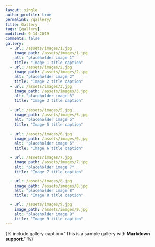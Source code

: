 ```yaml
---
layout: single
author_profile: true
permalink: /gallery/
title: Gallery
tags: [gallery]
modified: 9-14-2019
comments: false
gallery:
  - url: /assets/images/1.jpg
    image_path: /assets/images/1.jpg
    alt: "placeholder image 1"
    title: "Image 1 title caption"
  - url: /assets/images/2.jpg
    image_path: /assets/images/2.jpg
    alt: "placeholder image 2"
    title: "Image 2 title caption"
  - url: /assets/images/3.jpg
    image_path: /assets/images/3.jpg
    alt: "placeholder image 3"
    title: "Image 3 title caption"  
  
  - url: /assets/images/5.jpg
    image_path: /assets/images/5.jpg
    alt: "placeholder image 5"
    title: "Image 5 title caption"
    
  - url: /assets/images/6.jpg
    image_path: /assets/images/6.jpg
    alt: "placeholder image 6"
    title: "Image 6 title caption"

  - url: /assets/images/7.jpg
    image_path: /assets/images/7.jpg
    alt: "placeholder image 7"
    title: "Image 7 title caption"

  - url: /assets/images/8.jpg
    image_path: /assets/images/8.jpg
    alt: "placeholder image 8"
    title: "Image 8 title caption"

  - url: /assets/images/9.jpg
    image_path: /assets/images/9.jpg
    alt: "placeholder image 9"
    title: "Image 9 title caption"
---
```


{% include gallery caption="This is a sample gallery with **Markdown support**." %}

